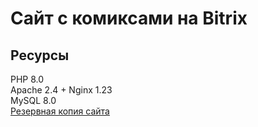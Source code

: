# Сайт с комиксами на Bitrix
## Ресурсы

PHP 8.0<br>
Apache 2.4 + Nginx 1.23<br>
MySQL 8.0<br>
[Резервная копия сайта](https://drive.google.com/drive/folders/1SnEYAodttsRt6iZUvg0ww3d9UrA_Dsrl?usp=share_link)
